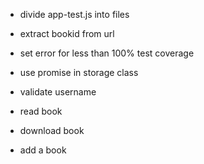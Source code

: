 - divide app-test.js into files
- extract bookid from url
- set error for less than 100% test coverage
- use promise in storage class
- validate username

- read book
- download book
- add a book
